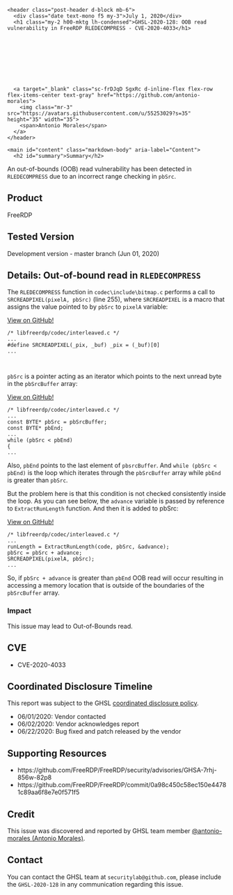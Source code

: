 >
    <header class="post-header d-block mb-6">
      <div class="date text-mono f5 my-3">July 1, 2020</div>
      <h1 class="my-2 h00-mktg lh-condensed">GHSL-2020-128: OOB read vulnerability in FreeRDP RLEDECOMPRESS - CVE-2020-4033</h1>

      
      
      
      
      

      

      <a target="_blank" class="sc-frDJqD SgxRc d-inline-flex flex-row flex-items-center text-gray" href="https://github.com/antonio-morales">
        <img class="mr-3" src="https://avatars.githubusercontent.com/u/55253029?s=35" height="35" width="35">
        <span>Antonio Morales</span>
      </a>
    </header>

    <main id="content" class="markdown-body" aria-label="Content">
      <h2 id="summary">Summary</h2>

<p>An out-of-bounds (OOB) read vulnerability has been detected in <code class="language-plaintext highlighter-rouge">RLEDECOMPRESS</code> due to an incorrect range checking in <code class="language-plaintext highlighter-rouge">pbSrc</code>.</p>

<h2 id="product">Product</h2>

<p>FreeRDP</p>

<h2 id="tested-version">Tested Version</h2>

<p>Development version - master branch (Jun 01, 2020)</p>

<h2 id="details-out-of-bound-read-in-rledecompress">Details: Out-of-bound read in <code class="language-plaintext highlighter-rouge">RLEDECOMPRESS</code></h2>

<p>The <code class="language-plaintext highlighter-rouge">RLEDECOMPRESS</code> function in <code class="language-plaintext highlighter-rouge">codec\include\bitmap.c</code> performs a call to <code class="language-plaintext highlighter-rouge">SRCREADPIXEL(pixelA, pbSrc)</code> (line 255), where <code class="language-plaintext highlighter-rouge">SRCREADPIXEL</code> is a macro that assigns the value pointed to by <code class="language-plaintext highlighter-rouge">pbSrc</code> to <code class="language-plaintext highlighter-rouge">pixelA</code> variable:</p>

<p><a href="https://github.com/FreeRDP/FreeRDP/blob/733026dada313cf345c3e3664cfe5790519e9fae/libfreerdp/codec/interleaved.c#L252">View on GitHub!</a></p>
<div class="language-c highlighter-rouge"><div class="highlight"><pre class="highlight"><code><span class="cm">/* libfreerdp/codec/interleaved.c */</span>
<span class="p">...</span>
<span class="cp">#define SRCREADPIXEL(_pix, _buf) _pix = (_buf)[0]
</span><span class="p">...</span>

</code></pre></div></div>

<p><code class="language-plaintext highlighter-rouge">pbSrc</code> is a pointer acting as an iterator which points to the next unread byte in the <code class="language-plaintext highlighter-rouge">pbSrcBuffer</code> array:</p>

<p><a href="https://github.com/FreeRDP/FreeRDP/blob/e7bffa64ef5ed70bac94f823e2b95262642f5296/libfreerdp/codec/include/bitmap.c#L91">View on GitHub!</a></p>
<div class="language-c highlighter-rouge"><div class="highlight"><pre class="highlight"><code><span class="cm">/* libfreerdp/codec/interleaved.c */</span>
<span class="p">...</span>
<span class="k">const</span> <span class="n">BYTE</span><span class="o">*</span> <span class="n">pbSrc</span> <span class="o">=</span> <span class="n">pbSrcBuffer</span><span class="p">;</span>
<span class="k">const</span> <span class="n">BYTE</span><span class="o">*</span> <span class="n">pbEnd</span><span class="p">;</span>
<span class="p">...</span>
<span class="k">while</span> <span class="p">(</span><span class="n">pbSrc</span> <span class="o">&lt;</span> <span class="n">pbEnd</span><span class="p">)</span>
<span class="p">{</span>
<span class="p">...</span>
</code></pre></div></div>

<p>Also, <code class="language-plaintext highlighter-rouge">pbEnd</code> points to the last element of <code class="language-plaintext highlighter-rouge">pbsrcBuffer</code>. And <code class="language-plaintext highlighter-rouge">while (pbSrc &lt; pbEnd)</code> is the loop which iterates through the <code class="language-plaintext highlighter-rouge">pbSrcBuffer</code> array while <code class="language-plaintext highlighter-rouge">pbEnd</code> is greater than <code class="language-plaintext highlighter-rouge">pbSrc</code>.</p>

<p>But the problem here is that this condition is not checked consistently inside the loop. As you can see below, the <code class="language-plaintext highlighter-rouge">advance</code> variable is passed by reference to <code class="language-plaintext highlighter-rouge">ExtractRunLength</code> function. And then it is added to pbSrc:</p>

<p><a href="https://github.com/FreeRDP/FreeRDP/blob/e7bffa64ef5ed70bac94f823e2b95262642f5296/libfreerdp/codec/include/bitmap.c#L253">View on GitHub!</a></p>
<div class="language-c highlighter-rouge"><div class="highlight"><pre class="highlight"><code><span class="cm">/* libfreerdp/codec/interleaved.c */</span>
<span class="p">...</span>
<span class="n">runLength</span> <span class="o">=</span> <span class="n">ExtractRunLength</span><span class="p">(</span><span class="n">code</span><span class="p">,</span> <span class="n">pbSrc</span><span class="p">,</span> <span class="o">&amp;</span><span class="n">advance</span><span class="p">);</span>
<span class="n">pbSrc</span> <span class="o">=</span> <span class="n">pbSrc</span> <span class="o">+</span> <span class="n">advance</span><span class="p">;</span>
<span class="n">SRCREADPIXEL</span><span class="p">(</span><span class="n">pixelA</span><span class="p">,</span> <span class="n">pbSrc</span><span class="p">);</span>
<span class="p">...</span>
</code></pre></div></div>
<p>So, if <code class="language-plaintext highlighter-rouge">pbSrc + advance</code> is greater than <code class="language-plaintext highlighter-rouge">pbEnd</code> OOB read will occur resulting in accessing a memory location that is outside of the boundaries of the <code class="language-plaintext highlighter-rouge">pbSrcBuffer</code> array.</p>

<h3 id="impact">Impact</h3>

<p>This issue may lead to Out-of-Bounds read.</p>

<h2 id="cve">CVE</h2>

<ul>
  <li>CVE-2020-4033</li>
</ul>

<h2 id="coordinated-disclosure-timeline">Coordinated Disclosure Timeline</h2>

<p>This report was subject to the GHSL <a href="https://securitylab.github.com/advisories/#policy">coordinated disclosure policy</a>.</p>

<ul>
  <li>06/01/2020: Vendor contacted</li>
  <li>06/02/2020: Vendor acknowledges report</li>
  <li>06/22/2020: Bug fixed and patch released by the vendor</li>
</ul>

<h2 id="supporting-resources">Supporting Resources</h2>

<ul>
  <li>https://github.com/FreeRDP/FreeRDP/security/advisories/GHSA-7rhj-856w-82p8</li>
  <li>https://github.com/FreeRDP/FreeRDP/commit/0a98c450c58ec150e44781c89aa6f8e7e0f571f5</li>
</ul>

<h2 id="credit">Credit</h2>

<p>This issue was discovered and reported by GHSL team member <a href="https://github.com/antonio-morales">@antonio-morales (Antonio Morales)</a>.</p>

<h2 id="contact">Contact</h2>

<p>You can contact the GHSL team at <code class="language-plaintext highlighter-rouge">securitylab@github.com</code>, please include the <code class="language-plaintext highlighter-rouge">GHSL-2020-128</code> in any communication regarding this issue.</p>